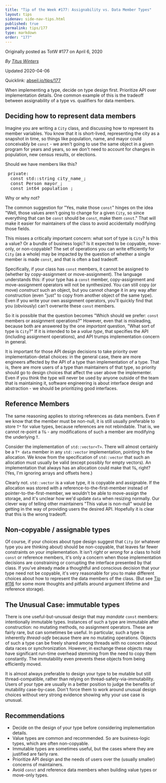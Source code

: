 ```yaml
---
title: "Tip of the Week #177: Assignability vs. Data Member Types"
layout: tips
sidenav: side-nav-tips.html
published: true
permalink: tips/177
type: markdown
order: "177"
---
```


Originally posted as TotW #177 on April 6, 2020

*By [Titus Winters](mailto:titus@google.com)*

Updated 2020-04-06

Quicklink: [abseil.io/tips/177](https://abseil.io/tips/177)


When implementing a type, decide on type design first. Prioritize API over
implementation details. One common example of this is the tradeoff between
assignability of a type vs. qualifiers for data members.

## Deciding how to represent data members

Imagine you are writing a `City` class, and discussing how to represent its
member variables. You know that it is short-lived, representing the city as a
snapshot in time, so things like population, name, and mayor could conceivably
be `const` - we aren't going to use the same object in a given program for years
and years, so we don't need to account for changes in population, new census
results, or elections.

Should we have members like this?

<pre class="prettyprint lang-cpp bad-code">
 private:
  const std::string city_name_;
  const Person mayor_;
  const int64 population_;
</pre>

Why or why not?

The common suggestion for "Yes, make those `const`" hinges on the idea "Well,
those values aren't going to change for a given `City`, so since everything that
can be `const` should be `const`, make them `const`." That will make it easier
for maintainers of the class to avoid accidentally modifying those fields.

This misses a critically important concern: what sort of type is `City`? Is this
a value? Or a bundle of business logic? Is it expected to be copyable,
move-only, or non-copyable? The set of operations you can write efficiently for
`City` (as a whole) may be impacted by the question of whether a single member
is made `const`, and that is often a bad tradeoff.

Specifically, if your class has `const` members, it cannot be assigned to
(whether by copy-assignment or move-assignment). The language understands this:
if your type has a `const` member, copy-assignment and move-assignment operators
will not be synthesized. You can still copy (or move) *construct* such an
object, but you cannot change it in any way after construction (even "just" to
copy from another object of the same type). Even if you write your own
assignment operators, you'll quickly find that you (obviously) can't overwrite
these `const` members.

So it is possible that the question becomes "Which should we prefer: `const`
members or assignment operations?" However, even that is misleading, because
both are answered by the one *important* question, "What sort of type is
`City`?" If it is intended to be a *value type*, that specifies the API
(including assignment operations), and API trumps implementation concern in
general.

It is important for those API design decisions to take priority over
implementation-detail choices: in the general case, there are more engineers
affected by the API of a type than implementation of a type. That is, there are
more users of a type than maintainers of that type, so priority should go to
design choices that affect the user above the implementer. Even if you think the
type will never be used by anyone outside of the team that is maintaining it,
software engineering is about interface design and abstraction - we should be
prioritizing good interfaces.

## Reference Members

The same reasoning applies to storing references as data members. Even if we
know that the member must be non-null, it is still usually preferable to store
`T*` for value types, because references are not rebindable. That is, we cannot
re-point a `T&` - any modifications of such a member are modifying the
underlying `T`.

Consider the implementation of `std::vector<T>`. There will almost certainly be
a `T* data` member in any `std::vector` implementation, pointing to the
allocation. We know from the specification of `std::vector` that such an
allocation must usually be valid (except possibly for empty vectors). An
implementation that always has an allocation could make that `T&`, right? (Yes,
I'm ignoring arrays and offsets here.)

Clearly not. `std::vector` is a value type, it is copyable and assignable. If
the allocation was stored with a reference-to-the-first-member instead of
pointer-to-the-first-member, we wouldn't be able to move-assign the storage, and
it's unclear how we'd update `data` when resizing normally. Our clever way of
telling other maintainers "This value is non-null" would be getting in the way
of providing users the desired API. Hopefully it is clear that this is the wrong
tradeoff.

## Non-copyable / assignable types

Of course, if your choices about type design suggest that `City` (or whatever
type you are thinking about) should be non-copyable, that leaves far fewer
constraints on your implementation. It isn't *right* or *wrong* for a class to
hold `const` or reference members, it's only a concern when those implementation
decisions are constraining or corrupting the interface presented by that class.
If you've already made a thoughtful and conscious decision that your type need
not be copyable, it's very reasonable for you to make different choices about
how to represent the data members of the class. (But see [Tip #116](/tips/116)
for some more thoughts and pitfalls around argument lifetime and reference
storage).

## The Unusual Case: immutable types

There is one useful-but-unusual design that may *mandate* `const` members:
intentionally immutable types. Instances of such a type are immutable after
construction: no mutating methods, no assignment operators. These are fairly
rare, but can sometimes be useful. In particular, such a type is inherently
*thread-safe* because there are no mutating operations. Objects of such a type
can be freely shared among threads with no concern about data races or
synchronization. However, in exchange these objects may have significant
run-time overhead stemming from the need to copy them constantly. The
immutability even prevents these objects from being efficiently moved.

It is almost always preferable to design your type to be mutable but still
thread-compatible, rather than relying on thread-safety-via-immutability. Users
of your type are usually in a better position to judge the benefits of
mutability case-by-case. Don't force them to work around unusual design choices
without very strong evidence showing why your use case is unusual.

## Recommendations

*   Decide on the design of your type before considering implementation details.
*   Value types are common and recommended. So are business-logic types, which
    are often non-copyable.
*   Immutable types are sometimes useful, but the cases where they are justified
    are fairly rare.
*   Prioritize API design and the needs of users over the (usually smaller)
    concerns of maintainers.
*   Avoid `const` and reference data members when building value types or
    move-only types.
